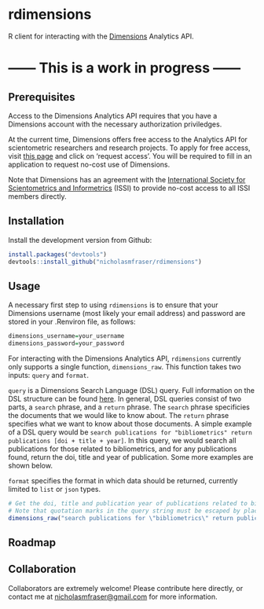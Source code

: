 
<!-- README.md is generated from README.Rmd. Please edit that file -->

# rdimensions

R client for interacting with the
[Dimensions](https://www.dimensions.ai/) Analytics API.

# —— This is a work in progress ——

## Prerequisites

Access to the Dimensions Analytics API requires that you have a
Dimensions account with the necessary authorization priviledges.

At the current time, Dimensions offers free access to the Analytics API
for scientometric researchers and research projects. To apply for free
access, visit [this
page](https://www.dimensions.ai/scientometric-research/) and click on
‘request access’. You will be required to fill in an application to
request no-cost use of Dimensions.

Note that Dimensions has an agreement with the [International Society
for Scientometrics and Informetrics](http://issi-society.org/) (ISSI) to
provide no-cost access to all ISSI members directly.

## Installation

Install the development version from Github:

``` r
install.packages("devtools")
devtools::install_github("nicholasmfraser/rdimensions")
```

## Usage

A necessary first step to using `rdimensions` is to ensure that your
Dimensions username (most likely your email address) and password are
stored in your .Renviron file, as follows:

``` r
dimensions_username=your_username
dimensions_password=your_password
```

For interacting with the Dimensions Analytics API, `rdimensions`
currently only supports a single function, `dimensions_raw`. This
function takes two inputs: `query` and `format`.

`query` is a Dimensions Search Language (DSL) query. Full information on
the DSL structure can be found [here](https://docs.dimensions.ai/dsl/).
In general, DSL queries consist of two parts, a `search` phrase, and a
`return` phrase. The `search` phrase specificies the documents that we
would like to know about. The `return` phrase specifies what we want to
know about those documents. A simple example of a DSL query would be
`search publications for "bibliometrics" return publications [doi +
title + year]`. In this query, we would search all publications for
those related to bibliometrics, and for any publications found, return
the doi, title and year of publication. Some more examples are shown
below.

`format` specifies the format in which data should be returned,
currently limited to `list` or `json` types.

``` r
# Get the doi, title and publication year of publications related to bibliometrics
# Note that quotation marks in the query string must be escaped by placing a backwards slash before the quotation mark
dimensions_raw("search publications for \"bibliometrics\" return publications [doi + title + year]")
```

## Roadmap

## Collaboration

Collaborators are extremely welcome\! Please contribute here directly,
or contact me at <nicholasmfraser@gmail.com> for more information.
